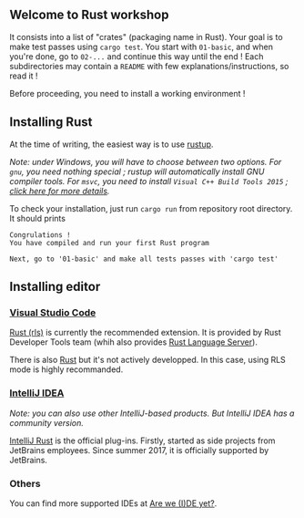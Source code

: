 Welcome to Rust workshop
------------------------

It consists into a list of "crates" (packaging name in Rust). Your goal is to make test passes using `cargo test`. You start with `01-basic`, and when you're done, go to `02-...` and continue this way until the end ! Each subdirectories may contain a `README` with few explanations/instructions, so read it !

Before proceeding, you need to install a working environment !

## Installing Rust

At the time of writing, the easiest way is to use [rustup](https://www.rustup.rs/).

_Note: under Windows, you will have to choose between two options. For `gnu`, you need nothing special ; rustup will automatically install GNU compiler tools. For `msvc`, you need to install `Visual C++ Build Tools 2015` ; [click here for more details](https://github.com/rust-lang-nursery/rustup.rs/#user-content-vs2015)._

To check your installation, just run `cargo run` from repository root directory. It should prints

```text
Congrulations !
You have compiled and run your first Rust program

Next, go to '01-basic' and make all tests passes with 'cargo test'
```

## Installing editor

### [Visual Studio Code](https://code.visualstudio.com/)

[Rust (rls)](https://marketplace.visualstudio.com/items?itemName=rust-lang.rust) is currently the recommended extension. It is provided by Rust Developer Tools team (whih also provides [Rust Language Server](https://github.com/rust-lang-nursery/rls)).


There is also [Rust](https://marketplace.visualstudio.com/items?itemName=kalitaalexey.vscode-rust) but it's not actively developped. In this case, using RLS mode is highly recommanded.

### [IntelliJ IDEA](https://www.jetbrains.com/idea/)

_Note: you can also use other IntelliJ-based products. But IntelliJ IDEA has a community version._

[IntelliJ Rust](https://intellij-rust.github.io/) is the official plug-ins. Firstly, started as side projects from JetBrains employees. Since summer 2017, it is officially supported by JetBrains.

### Others

You can find more supported IDEs at [Are we (I)DE yet?](https://areweideyet.com/).
